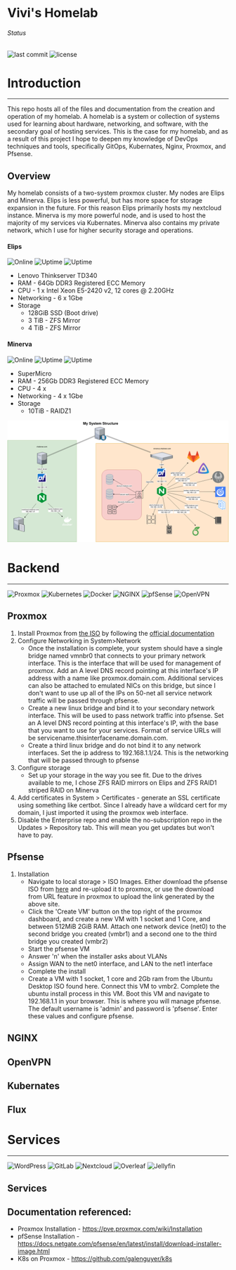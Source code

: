 # Vivi's Homelab

<!-- ANCHOR: introduction -->
###### Status
![last commit](https://img.shields.io/github/last-commit/viv-codes/homelab)
![license](https://img.shields.io/github/license/viv-codes/homelab)


# Introduction
---
This repo hosts all of the files and documentation from the creation and operation of my homelab. A homelab is a system or collection of systems used for learning about hardware, networking, and software, with the secondary goal of hosting services. This is the case for my homelab, and as a result of this project I hope to deepen my knowledge of DevOps techniques and tools, specifically GitOps, Kubernates, Nginx, Proxmox, and Pfsense.

## Overview
My homelab consists of a two-system proxmox cluster. My nodes are Elips and Minerva. Elips is less powerful, but has more space for storage expansion in the future. For this reason Elips primarily hosts my nextcloud instance. Minerva is my more powerful node, and is used to host the majority of my services via Kubernates. Minerva also contains my private network, which I use for higher security storage and operations. 
#### Elips
![Online](https://img.shields.io/uptimerobot/status/m790187873-2619a6e8222a7cd184383f39)
![Uptime](https://img.shields.io/uptimerobot/ratio/7/m790187873-2619a6e8222a7cd184383f39?label=Uptime%20-%20week)
![Uptime](https://img.shields.io/uptimerobot/ratio/m790187873-2619a6e8222a7cd184383f39?label=Uptime%20-%20Month)
* Lenovo Thinkserver TD340
* RAM - 64Gb DDR3 Registered ECC Memory
* CPU - 1 x Intel Xeon E5-2420 v2, 12 cores @ 2.20GHz
* Networking - 6 x 1Gbe
* Storage
  - 128GiB SSD (Boot drive)
  - 3 TiB - ZFS Mirror
  - 4 TiB - ZFS Mirror
#### Minerva
![Online](https://img.shields.io/uptimerobot/status/m790466602-0858f891fbe572951f707f6d)
![Uptime](https://img.shields.io/uptimerobot/ratio/7/m790466602-0858f891fbe572951f707f6d?label=Uptime%20-%20Week)
![Uptime](https://img.shields.io/uptimerobot/ratio/m790466602-0858f891fbe572951f707f6d?label=Uptime%20-%20Month)
* SuperMicro 
* RAM - 256Gb DDR3 Registered ECC Memory
* CPU - 4 x 
* Networking - 4 x 1Gbe
* Storage
  - 10TiB - RAIDZ1

![A graph of my homelab network](/readme_assets/network.png)


# Backend
---
![Proxmox](https://a11ybadges.com/badge?logo=proxmox)
![Kubernetes](https://a11ybadges.com/badge?logo=kubernetes)
![Docker](https://a11ybadges.com/badge?logo=docker)
![NGINX](https://a11ybadges.com/badge?logo=nginx)
![pfSense](https://a11ybadges.com/badge?logo=pfsense)
![OpenVPN](https://a11ybadges.com/badge?logo=openvpn)

## Proxmox
1. Install Proxmox from [the ISO](https://www.proxmox.com/en/downloads/category/iso-images-pve) by following the [official documentation ](https://pve.proxmox.com/wiki/Installation)
2. Configure Networking in System>Network
   - Once the installation is complete, your system should have a single bridge named vmnbr0 that connects to your primary network interface. This is the interface that will be used for management of proxmox. Add an A level DNS record pointing at this interface's IP address with a name like proxmox.domain.com. Additional services can also be attached to emulated NICs on this bridge, but since I don't want to use up all of the IPs on 50-net all service network traffic will be passed through pfsense.
   - Create a new linux bridge and bind it to your secondary network interface. This will be used to pass network traffic into pfsense. Set an A level DNS record pointing at this interface's IP, with the base that you want to use for your services. Format of service URLs will be servicename.thisinterfacename.domain.com.
   - Create a third linux bridge and do not bind it to any network interfaces. Set the ip address to 192.168.1.1/24. This is the networking that will be passed through to pfsense
3. Configure storage
   - Set up your storage in the way you see fit. Due to the drives available to me, I chose ZFS RAID mirrors on Elips and ZFS RAID1 striped RAID on Minerva
4. Add certificates in System > Certificates - generate an SSL certificate using something like certbot. Since I already have a wildcard cert for my domain, I just imported it using the proxmox web interface.
5. Disable the Enterprise repo and enable the no-subscription repo in the Updates > Repository tab. This will mean you get updates but won't have to pay.

## Pfsense
1. Installation
   - Navigate to local storage > ISO Images. Either download the pfsense ISO from [here](https://www.pfsense.org/download/) and re-upload it to proxmox, or use the download from URL feature in proxmox to upload the link generated by the above site.
   - Click the 'Create VM' button on the top right of the proxmox dashboard, and create a new VM with 1 socket and 1 Core, and between 512MiB 2GiB RAM. Attach one network device (net0) to the second bridge you created (vmbr1) and a second one to the third bridge you created (vmbr2)
   - Start the pfsense VM
   - Answer 'n' when the installer asks about VLANs
   - Assign WAN to the net0 interface, and LAN to the net1 interface
   - Complete the install
   - Create a VM with 1 socket, 1 core and 2Gb ram from the Ubuntu Desktop ISO found here. Connect this VM to vmbr2. Complete the ubuntu install process in this VM. Boot this VM and navigate to 192.168.1.1 in your browser. This is where you will manage pfsense. The default username is 'admin' and password is 'pfsense'. Enter these values and configure pfsense.


## NGINX

## OpenVPN

## Kubernates

## Flux

# Services
---
![WordPress](https://a11ybadges.com/badge?logo=wordpress)
![GitLab](https://a11ybadges.com/badge?logo=gitlab)
![Nextcloud](https://a11ybadges.com/badge?logo=nextcloud)
![Overleaf](https://a11ybadges.com/badge?logo=overleaf)
![Jellyfin](https://a11ybadges.com/badge?logo=jellyfin)

## Services


## Documentation referenced:
* Proxmox Installation - https://pve.proxmox.com/wiki/Installation
* pfSense Installation - https://docs.netgate.com/pfsense/en/latest/install/download-installer-image.html
* K8s on Proxmox - https://github.com/galenguyer/k8s 
